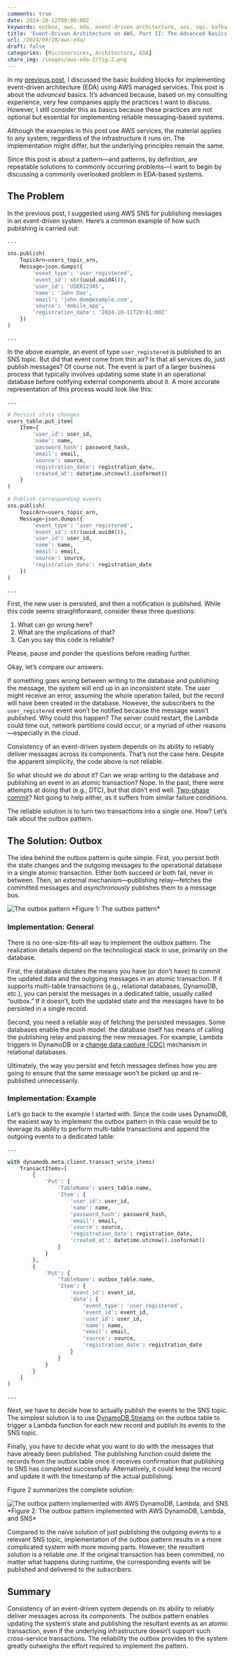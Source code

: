 ```yaml
---
comments: true
date: 2024-10-12T00:00:00Z
keywords: outbox, aws, eda, event-driven architecture, sns, sqs, kafka, msk, kinesis, microservices, event-driven, architecture, design principles, engineering, design, software, architecture
title: 'Event-Driven Architecture on AWS, Part II: The Advanced Basics'
url: /2024/09/28/aws-eda/
draft: false
categories: [Microservices, Architecture, EDA]
share_img: /images/aws-eda-2/fig-2.png
---
```


In my [previous post](/2024/09/28/aws-eda/), I discussed the basic building blocks for implementing event-driven architecture (EDA) using AWS managed services. This post is about the *advanced* basics. It’s advanced because, based on my consulting experience, very few companies apply the practices I want to discuss. However, I still consider this as basics because these practices are not optional but essential for implementing reliable messaging-based systems.

Although the examples in this post use AWS services, the material applies to any system, regardless of the infrastructure it runs on. The implementation might differ, but the underlying principles remain the same.

Since this post is about a pattern—and patterns, by definition, are repeatable solutions to commonly occurring problems—I want to begin by discussing a commonly overlooked problem in EDA-based systems.

## The Problem

In the previous post, I suggested using AWS SNS for publishing messages in an event-driven system. Here’s a common example of how such publishing is carried out:

```python
...

sns.publish(
    TopicArn=users_topic_arn,
    Message=json.dumps({
        'event_type': 'user_registered',
        'event_id': str(uuid.uuid4()),
        'user_id': 'USER12345',
        'name': 'John Doe',
        'email': 'john.doe@example.com',
        'source': 'mobile_app',
        'registration_date': '2024-10-11T20:01:00Z'
    })
)

...
```

In the above example, an event of type `user_registered` is published to an SNS topic. But did that event come from thin air? Is that all services do, just publish messages? Of course not. The event is part of a larger business process that typically involves updating some state in an operational database before notifying external components about it. A more accurate representation of this process would look like this:
<!--more-->
```python
...

# Persist state changes
users_table.put_item(
    Item={
        'user_id': user_id,
        'name': name,
        'password_hash': password_hash,
        'email': email,
        'source': source,
        'registration_date': registration_date,
        'created_at': datetime.utcnow().isoformat()
    }
)

# Publish corresponding events
sns.publish(
    TopicArn=users_topic_arn,
    Message=json.dumps({
        'event_type': 'user_registered',
        'event_id': str(uuid.uuid4()),
        'user_id': user_id,
        'name': name,
        'email': email,
        'source': source,
        'registration_date': registration_date
    })
)

...
```

First, the new user is persisted, and then a notification is published. While this code seems straightforward, consider these three questions:

1. What can go wrong here?
2. What are the implications of that?
3. Can you say this code is reliable?

Please, pause and ponder the questions before reading further.

Okay, let’s compare our answers.

If something goes wrong between writing to the database and publishing the message, the system will end up in an inconsistent state. The user might receive an error, assuming the whole operation failed, but the record will have been created in the database. However, the subscribers to the `user_registered` event won’t be notified because the message wasn’t published. Why could this happen? The server could restart, the Lambda could time out, network partitions could occur, or a myriad of other reasons—especially in the cloud.

Consistency of an event-driven system depends on its ability to reliably deliver messages across its components. That’s not the case here. Despite the apparent simplicity, the code above is not reliable.

So what should we do about it? Can we wrap writing to the database and publishing an event in an atomic transaction? Nope. In the past, there were attempts at doing that (e.g., DTC), but that didn’t end well. [Two-phase commit](https://en.wikipedia.org/wiki/Two-phase_commit_protocol)? Not going to help either, as it suffers from similar failure conditions.

The reliable solution is to turn two transactions into a single one. How? Let’s talk about the outbox pattern.

## The Solution: Outbox
The idea behind the outbox pattern is quite simple. First, you persist both the state changes and the outgoing messages to the operational database in a single atomic transaction. Either both succeed or both fail, never in between. Then, an external mechanism—publishing relay—fetches the committed messages and *asynchronously* publishes them to a message bus.

<img src="/images/aws-eda-2/fig-1.png" alt="The outbox pattern" />
*Figure 1: The outbox pattern*

### Implementation: General
There is no one-size-fits-all way to implement the outbox pattern. The realization details depend on the technological stack in use, primarily on the database.

First, the database dictates the means you have (or don’t have) to commit the updated data and the outgoing messages in an atomic transaction. If it supports multi-table transactions (e.g., relational databases, DynamoDB, etc.), you can persist the messages in a dedicated table, usually called “outbox.” If it doesn’t, both the updated state and the messages have to be persisted in a single record.

Second, you need a reliable way of fetching the persisted messages. Some databases enable the push model: the database itself has means of calling the publishing relay and passing the new messages. For example, Lambda triggers in DynamoDB or a [change data capture (CDC)](https://en.wikipedia.org/wiki/Change_data_capture) mechanism in relational databases.

Ultimately, the way you persist and fetch messages defines how you are going to ensure that the same message won’t be picked up and re-published unnecessarily.

### Implementation: Example
Let’s go back to the example I started with. Since the code uses DynamoDB, the easiest way to implement the outbox pattern in this case would be to leverage its ability to perform multi-table transactions and append the outgoing events to a dedicated table:

```python
...

with dynamodb.meta.client.transact_write_items(
    TransactItems=[
        {
            'Put': {
                'TableName': users_table.name,
                'Item': {
                    'user_id': user_id,
                    'name': name,
                    'password_hash': password_hash,
                    'email': email,
                    'source': source,
                    'registration_date': registration_date,
                    'created_at': datetime.utcnow().isoformat()
                }
            }
        },
        {
            'Put': {
                'TableName': outbox_table.name,
                'Item': {
                    'event_id': event_id,
                    'data': {
                        'event_type': 'user_registered',
                        'event_id': event_id,
                        'user_id': user_id,
                        'name': name,
                        'email': email,
                        'source': source,
                        'registration_date': registration_date
                    }
                }
            }
        }
    ]
)

...
```

Next, we have to decide how to actually publish the events to the SNS topic. The simplest solution is to use [DynamoDB Streams](https://docs.aws.amazon.com/amazondynamodb/latest/developerguide/Streams.html) on the outbox table to trigger a Lambda function for each new record and publish its events to the SNS topic.

Finally, you have to decide what you want to do with the messages that have already been published. The publishing function could delete the records from the outbox table once it receives confirmation that publishing to SNS has completed successfully. Alternatively, it could keep the record and update it with the timestamp of the actual publishing.

Figure 2 summarizes the complete solution:

<img src="/images/aws-eda-2/fig-2.png" alt="The outbox pattern implemented with AWS DynamoDB, Lambda, and SNS" />
*Figure 2: The outbox pattern implemented with AWS DynamoDB, Lambda, and SNS*

Compared to the naive solution of just publishing the outgoing events to a relevant SNS topic, implementation of the outbox pattern results in a more complicated system with more moving parts. However, the resultant solution is a reliable one. If the original transaction has been committed, no matter what happens during runtime, the corresponding events will be published and delivered to the subscribers.

## Summary
Consistency of an event-driven system depends on its ability to reliably deliver messages across its components. The outbox pattern enables updating the system’s state and publishing the resultant events as an atomic transaction, even if the underlying infrastructure doesn’t support such cross-service transactions. The reliability the outbox provides to the system greatly outweighs the effort required to implement the pattern.